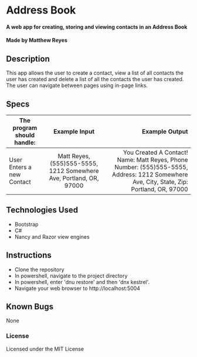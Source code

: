 # Address Book

#### A web app for creating, storing and viewing contacts in an Address Book

#### Made by Matthew Reyes

## Description

This app allows the user to create a contact, view a list of all contacts the user has created and delete a list of all the contacts the user has created.  The user can navigate between pages using in-page links.

## Specs

The program should handle: | Example Input | Example Output
|---|:---:|---:|
User Enters a new Contact | Matt Reyes, (555)555-5555, 1212 Somewhere Ave, Portland, OR, 97000 | You Created A Contact! Name: Matt Reyes, Phone Number: (555)555-5555, Address: 1212 Somewhere Ave, City, State, Zip: Portland, OR, 97000   

## Technologies Used

* Bootstrap
* C#
* Nancy and Razor view engines

## Instructions

* Clone the repository
* In powershell, navigate to the project directory
* In powershell, enter 'dnu restore' and then 'dnx kestrel'.
* Navigate your web browser to http://localhost:5004

## Known Bugs

None

### License

Licensed under the MIT License
